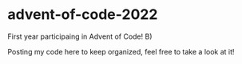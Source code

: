 # advent-of-code-2022

First year participaing in Advent of Code! B)

Posting my code here to keep organized, feel free to take a look at it!
